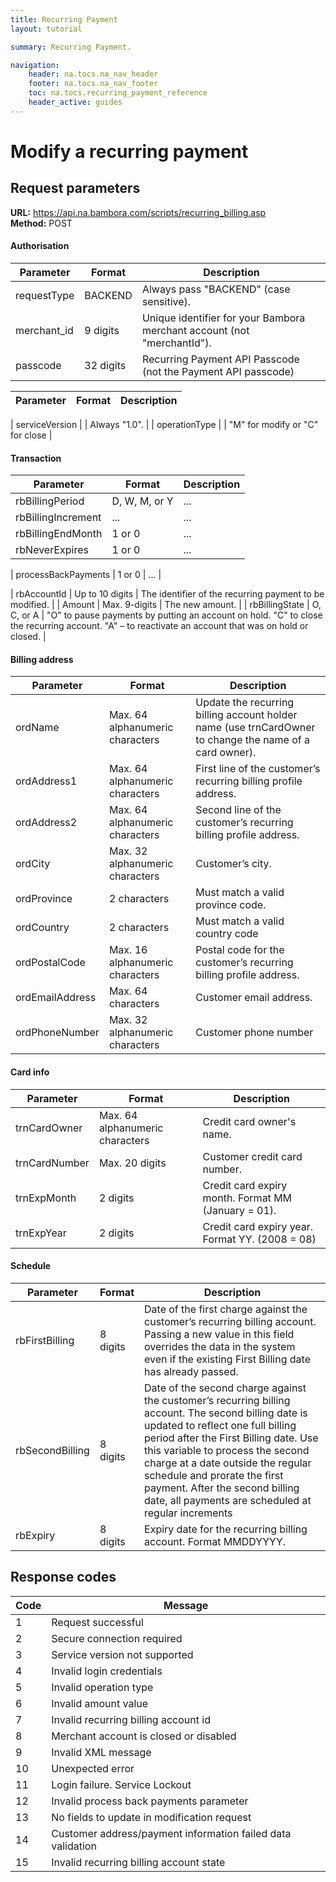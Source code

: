 ```yaml
---
title: Recurring Payment
layout: tutorial

summary: Recurring Payment.

navigation:
    header: na.tocs.na_nav_header
    footer: na.tocs.na_nav_footer
    toc: na.tocs.recurring_payment_reference
    header_active: guides
---
```


# Modify a recurring payment

##  Request parameters

**URL:** https://api.na.bambora.com/scripts/recurring_billing.asp </br>
**Method:** POST

#### Authorisation
| Parameter | Format | Description |
|----------|--------|-------------|
| requestType | BACKEND | Always pass "BACKEND" (case sensitive). |
| merchant_id | 9 digits | Unique identifier for your Bambora merchant account (not "merchantId"). |
| passcode | 32 digits | Recurring Payment API Passcode (not the Payment API passcode) |


| Parameter | Format | Description |
|----------|--------|-------------|

| serviceVersion |  | Always "1.0". |
| operationType |  | "M" for modify or "C" for close |

#### Transaction
| Parameter | Format | Description |
|----------|--------|-------------|
| rbBillingPeriod | D, W, M, or Y | ...|
| rbBillingIncrement | ... | ... |
| rbBillingEndMonth | 1 or 0 | ... |
| rbNeverExpires | 1 or 0 | ... |

| processBackPayments | 1 or 0 | ... |

| rbAccountId | Up to 10 digits | The identifier of the recurring payment to be modified. |
| Amount | Max. 9-digits | The new amount. |
| rbBillingState | O, C, or A | "O" to pause payments by putting an account on hold. "C" to close the recurring account. "A" – to reactivate an account that was on hold or closed. |

#### Billing address
| Parameter | Format | Description |
|----------|--------|-------------|
| ordName | Max. 64 alphanumeric characters | Update the recurring billing account holder name (use trnCardOwner to change the name of a card owner). |
| ordAddress1 | Max. 64 alphanumeric characters | First line of the customer’s recurring billing profile address. |
| ordAddress2 | Max. 64 alphanumeric characters | Second line of the customer’s recurring billing profile address. |
| ordCity | Max. 32 alphanumeric characters | Customer’s city. |
| ordProvince | 2 characters | Must match a valid province code. |
| ordCountry | 2 characters | Must match a valid country code |
| ordPostalCode | Max. 16 alphanumeric characters | Postal code for the customer’s recurring billing profile address. |
| ordEmailAddress | Max. 64 characters | Customer email address. |
| ordPhoneNumber | Max. 32 alphanumeric characters | Customer phone number |

#### Card info
| Parameter | Format | Description |
|----------|--------|-------------|
| trnCardOwner | Max. 64 alphanumeric characters | Credit card owner's name. |
| trnCardNumber | Max. 20 digits | Customer credit card number. |
| trnExpMonth | 2 digits | Credit card expiry month. Format MM (January = 01). |
| trnExpYear | 2 digits | Credit card expiry year. Format YY. (2008 = 08) |

#### Schedule
| Parameter | Format | Description |
|----------|--------|-------------|
| rbFirstBilling | 8 digits | Date of the first charge against the customer’s recurring billing account. Passing a new value in this field overrides the data in the system even if the existing First Billing date has already passed. |
| rbSecondBilling | 8 digits | Date of the second charge against the customer’s recurring billing account. The second billing date is updated to reflect one full billing period after the First Billing date. Use this variable to process the second charge at a date outside the regular schedule and prorate the first payment. After the second billing date, all payments are scheduled at regular increments |
| rbExpiry | 8 digits | Expiry date for the recurring billing account. Format MMDDYYYY. |


##  Response codes

| Code | Message |
|------|---------|
| 1 | Request successful |
| 2 | Secure connection required |
| 3 | Service version not supported |
| 4 | Invalid login credentials |
| 5 | Invalid operation type |
| 6 | Invalid amount value |
| 7 | Invalid recurring billing account id |
| 8 | Merchant account is closed or disabled |
| 9 | Invalid XML message |
| 10 | Unexpected error |
| 11 | Login failure. Service Lockout |
| 12 | Invalid process back payments parameter |
| 13 | No fields to update in modification request |
| 14 | Customer address/payment information failed data validation |
| 15 | Invalid recurring billing account state |
